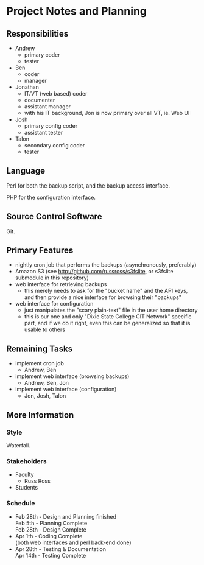# Project Notes and Planning

## Responsibilities

* Andrew
	* primary coder
	* tester
* Ben
	* coder
	* manager
* Jonathan
	* IT/VT (web based) coder
	* documenter
	* assistant manager
	* with his IT background, Jon is now primary over all VT, ie. Web UI
* Josh
	* primary config coder
	* assistant tester
* Talon
	* secondary config coder
	* tester

## Language

Perl for both the backup script, and the backup access interface.

PHP for the configuration interface.

## Source Control Software

Git.

## Primary Features

* nightly cron job that performs the backups (asynchronously, preferably)
* Amazon S3 (see <http://github.com/russross/s3fslite>, or s3fslite submodule in this repository)
* web interface for retrieving backups
	* this merely needs to ask for the "bucket name" and the API keys, and then provide a nice interface for browsing their "backups"
* web interface for configuration
	* just manipulates the "scary plain-text" file in the user home directory
	* this is our one and only "Dixie State College CIT Network" specific part, and if we do it right, even this can be generalized so that it is usable to others

## Remaining Tasks

* implement cron job
	* Andrew, Ben
* implement web interface (browsing backups)
	* Andrew, Ben, Jon
* implement web interface (configuration)
	* Jon, Josh, Talon

## More Information

### Style

Waterfall.

### Stakeholders

* Faculty
	* Russ Ross
* Students

### Schedule

* Feb 28th - Design and Planning finished  
	Feb 5th - Planning Complete  
	Feb 28th - Design Complete
* Apr 1th - Coding Complete  
	(both web interfaces and perl back-end done)
* Apr 28th - Testing &amp; Documentation  
	Apr 14th - Testing Complete
